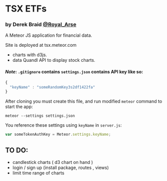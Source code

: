 # TSX ETFs

### by Derek Braid [@Royal_Arse](http://twitter.com/Royal_Arse) 

A Meteor JS application for financial data.

Site is deployed at tsx.meteor.com

* charts with d3js.  
* data Quandl API to display stock charts.

#### _Note_: `.gitignore` contains `settings.json` contains API key like so: 

```javascript
{
  "keyName" : "someRandomKey3s2df1422fa"
}
```

After cloning you must create this file, and run modified `meteor` command to start the app: 

`meteor --settings settings.json`

You reference these settings using `keyName` in `server.js`: 

```javascript
var someTokenAuthKey = Meteor.settings.keyName;
```

## TO DO: 

* candlestick charts ( d3 chart on hand )
* login / sign up (install package, routes , views)
* limit time range of charts

